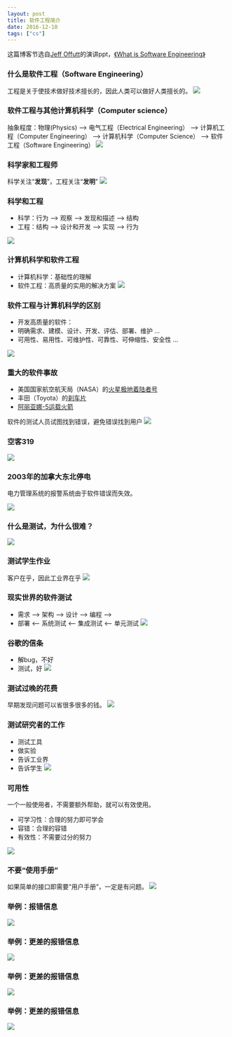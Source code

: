 ```yaml
---
layout: post
title: 软件工程简介
date: 2016-12-10
tags: ["cs"]
---
```


这篇博客节选自[Jeff Offutt](http://cs.gmu.edu/~offutt/)的演讲ppt，[《What is Software Engineering》](http://cs.gmu.edu/~offutt/classes/101CS/F2016/CS101-SWE-F2016.pptx)

### 什么是软件工程（Software Engineering）

工程是关于使技术做好技术擅长的，因此人类可以做好人类擅长的。
![](/images/SE_1.png)

### 软件工程与其他计算机科学（Computer science）

抽象程度：物理(Physics) --> 电气工程（Electrical Engineering） --> 计算机工程（Computer Engineering） --> 计算机科学（Computer Science） --> 软件工程（Software Engineering）
![](/images/SE_2.png)

### 科学家和工程师

科学关注“**发现**”，工程关注“**发明**”
![](/images/SE_3.png)

### 科学和工程

- 科学：行为 --> 观察 --> 发现和描述 --> 结构
- 工程：结构 --> 设计和开发 --> 实现 --> 行为

![](/images/SE_4.png)

### 计算机科学和软件工程

- 计算机科学：基础性的理解
- 软件工程：高质量的实用的解决方案
![](/images/SE_5.png)

### 软件工程与计算机科学的区别

- 开发高质量的软件：
- 明确需求、建模、设计、开发、评估、部署、维护 ...
- 可用性、易用性、可维护性、可靠性、可伸缩性、安全性 ...

![](/images/SE_5.1.png)

### 重大的软件事故

- 美国国家航空航天局（NASA）的[火星极地着陆者号](https://en.wikipedia.org/wiki/Mars_Polar_Lander)
- 丰田（Toyota）的[刹车片](https://en.wikipedia.org/wiki/2009%E2%80%9311_Toyota_vehicle_recalls)
- [阿丽亚娜-5运载火箭](https://en.wikipedia.org/wiki/Ariane_5)

软件的测试人员试图找到错误，避免错误找到用户
![](/images/SE_6.png)

### 空客319
![](/images/SE_7.png)

### 2003年的加拿大东北停电

电力管理系统的报警系统由于软件错误而失效。

![](/images/SE_8.png)

### 什么是测试，为什么很难？
![](/images/SE_9.png)

### 测试学生作业

客户在乎，因此工业界在乎
![](/images/SE_10.png)

### 现实世界的软件测试

- 需求 --> 架构 --> 设计 --> 编程 --> 
- 部署 <-- 系统测试 <-- 集成测试 <-- 单元测试
![](/images/SE_11.png)

### 谷歌的信条

- 解bug，不好
- 测试，好
![](/images/SE_12.png)

### 测试过晚的花费

早期发现问题可以省很多很多的钱。
![](/images/SE_13.png)

### 测试研究者的工作

- 测试工具
- 做实验
- 告诉工业界
- 告诉学生
![](/images/SE_14.png)

### 可用性

一个一般使用者，不需要额外帮助，就可以有效使用。

- 可学习性：合理的努力即可学会
- 容错：合理的容错
- 有效性：不需要过分的努力

![](/images/SE_15.png)

### 不要“使用手册”

如果简单的接口即需要“用户手册”，一定是有问题。
![](/images/SE_16.png)

### 举例：报错信息

![](/images/SE_17.png)

### 举例：更差的报错信息
![](/images/SE_18.png)

### 举例：更差的报错信息
![](/images/SE_19.png)

### 举例：更差的报错信息
![](/images/SE_20.png)